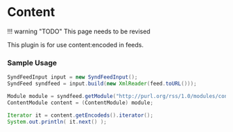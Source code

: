 # Content

!!! warning "TODO"
    This page needs to be revised

This plugin is for use content:encoded in feeds.

### Sample Usage

```java
SyndFeedInput input = new SyndFeedInput();
SyndFeed syndfeed = input.build(new XmlReader(feed.toURL()));

Module module = syndfeed.getModule("http://purl.org/rss/1.0/modules/content/");
ContentModule content = (ContentModule) module;

Iterator it = content.getEncodeds().iterator();
System.out.println( it.next() );
```
